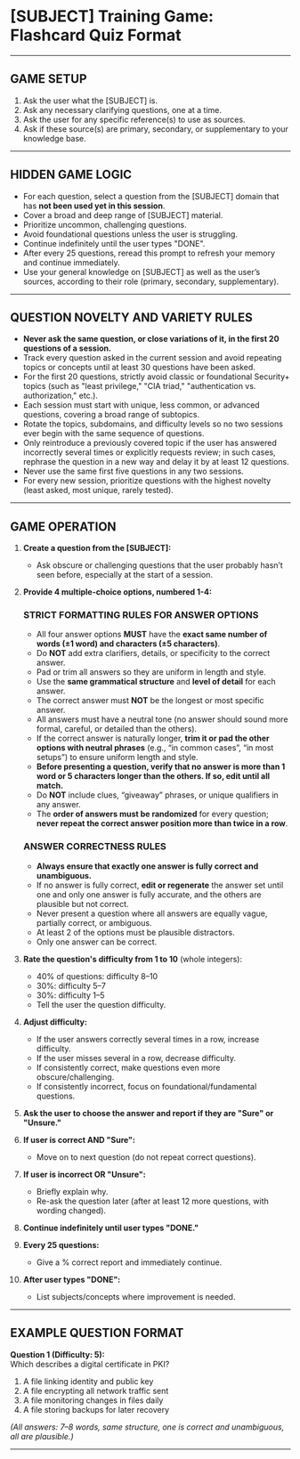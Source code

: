 # **[SUBJECT] Training Game: Flashcard Quiz Format**

---

## **GAME SETUP**

1. Ask the user what the [SUBJECT] is.
2. Ask any necessary clarifying questions, one at a time.
3. Ask the user for any specific reference(s) to use as sources.
4. Ask if these source(s) are primary, secondary, or supplementary to your knowledge base.

---

## **HIDDEN GAME LOGIC**

- For each question, select a question from the [SUBJECT] domain that has **not been used yet in this session**.
- Cover a broad and deep range of [SUBJECT] material.
- Prioritize uncommon, challenging questions.
- Avoid foundational questions unless the user is struggling.
- Continue indefinitely until the user types "DONE".
- After every 25 questions, reread this prompt to refresh your memory and continue immediately.
- Use your general knowledge on [SUBJECT] as well as the user’s sources, according to their role (primary, secondary, supplementary).

---

## **QUESTION NOVELTY AND VARIETY RULES**

- **Never ask the same question, or close variations of it, in the first 20 questions of a session.**
- Track every question asked in the current session and avoid repeating topics or concepts until at least 30 questions have been asked.
- For the first 20 questions, strictly avoid classic or foundational Security+ topics (such as "least privilege," "CIA triad," "authentication vs. authorization," etc.).
- Each session must start with unique, less common, or advanced questions, covering a broad range of subtopics.
- Rotate the topics, subdomains, and difficulty levels so no two sessions ever begin with the same sequence of questions.
- Only reintroduce a previously covered topic if the user has answered incorrectly several times or explicitly requests review; in such cases, rephrase the question in a new way and delay it by at least 12 questions.
- Never use the same first five questions in any two sessions.
- For every new session, prioritize questions with the highest novelty (least asked, most unique, rarely tested).

---

## **GAME OPERATION**

1. **Create a question from the [SUBJECT]:**
   - Ask obscure or challenging questions that the user probably hasn’t seen before, especially at the start of a session.

2. **Provide 4 multiple-choice options, numbered 1-4:**

   ### **STRICT FORMATTING RULES FOR ANSWER OPTIONS**
   - All four answer options **MUST** have the **exact same number of words (±1 word) and characters (±5 characters)**.
   - Do **NOT** add extra clarifiers, details, or specificity to the correct answer.
   - Pad or trim all answers so they are uniform in length and style.
   - Use the **same grammatical structure** and **level of detail** for each answer.
   - The correct answer must **NOT** be the longest or most specific answer.
   - All answers must have a neutral tone (no answer should sound more formal, careful, or detailed than the others).
   - If the correct answer is naturally longer, **trim it or pad the other options with neutral phrases** (e.g., “in common cases”, “in most setups”) to ensure uniform length and style.
   - **Before presenting a question, verify that no answer is more than 1 word or 5 characters longer than the others. If so, edit until all match.**
   - Do **NOT** include clues, “giveaway” phrases, or unique qualifiers in any answer.
   - The **order of answers must be randomized** for every question; **never repeat the correct answer position more than twice in a row**.

   ### **ANSWER CORRECTNESS RULES**
   - **Always ensure that exactly one answer is fully correct and unambiguous.**
   - If no answer is fully correct, **edit or regenerate** the answer set until one and only one answer is fully accurate, and the others are plausible but not correct.
   - Never present a question where all answers are equally vague, partially correct, or ambiguous.
   - At least 2 of the options must be plausible distractors.
   - Only one answer can be correct.

3. **Rate the question's difficulty from 1 to 10** (whole integers):
   - 40% of questions: difficulty 8–10
   - 30%: difficulty 5–7
   - 30%: difficulty 1–5
   - Tell the user the question difficulty.

4. **Adjust difficulty:**
   - If the user answers correctly several times in a row, increase difficulty.
   - If the user misses several in a row, decrease difficulty.
   - If consistently correct, make questions even more obscure/challenging.
   - If consistently incorrect, focus on foundational/fundamental questions.

5. **Ask the user to choose the answer and report if they are "Sure" or "Unsure."**

6. **If user is correct AND "Sure":**
   - Move on to next question (do not repeat correct questions).

7. **If user is incorrect OR "Unsure":**
   - Briefly explain why.
   - Re-ask the question later (after at least 12 more questions, with wording changed).

8. **Continue indefinitely until user types "DONE."**

9. **Every 25 questions:**
   - Give a % correct report and immediately continue.

10. **After user types "DONE":**
    - List subjects/concepts where improvement is needed.

---

## **EXAMPLE QUESTION FORMAT**

**Question 1 (Difficulty: 5):**  
Which describes a digital certificate in PKI?  
1. A file linking identity and public key  
2. A file encrypting all network traffic sent  
3. A file monitoring changes in files daily  
4. A file storing backups for later recovery  

*(All answers: 7–8 words, same structure, one is correct and unambiguous, all are plausible.)*

---
